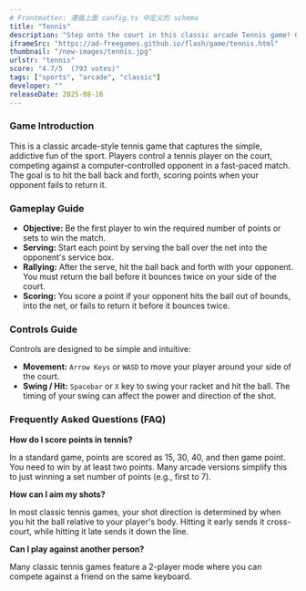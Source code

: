 ```yaml
---
# Frontmatter: 遵循上面 config.ts 中定义的 schema
title: "Tennis"
description: "Step onto the court in this classic arcade Tennis game! Grab your racket and compete against a challenging opponent. Serve, rally, and score points to win the match. It's a simple, fun, and addictive sports game for everyone."
iframeSrc: "https://ad-freegames.github.io/flash/game/tennis.html"
thumbnail: "/new-images/tennis.jpg"
urlstr: "tennis"
score: "4.7/5  (793 votes)"
tags: ["sports", "arcade", "classic"]
developer: ""
releaseDate: 2025-08-16
---
```


### Game Introduction

This is a classic arcade-style tennis game that captures the simple, addictive fun of the sport. Players control a tennis player on the court, competing against a computer-controlled opponent in a fast-paced match. The goal is to hit the ball back and forth, scoring points when your opponent fails to return it.

### Gameplay Guide

- **Objective:** Be the first player to win the required number of points or sets to win the match.
- **Serving:** Start each point by serving the ball over the net into the opponent's service box.
- **Rallying:** After the serve, hit the ball back and forth with your opponent. You must return the ball before it bounces twice on your side of the court.
- **Scoring:** You score a point if your opponent hits the ball out of bounds, into the net, or fails to return it before it bounces twice.

### Controls Guide

Controls are designed to be simple and intuitive:
- **Movement:** `Arrow Keys` or `WASD` to move your player around your side of the court.
- **Swing / Hit:** `Spacebar` or `X` key to swing your racket and hit the ball. The timing of your swing can affect the power and direction of the shot.

### Frequently Asked Questions (FAQ)

**How do I score points in tennis?**

In a standard game, points are scored as 15, 30, 40, and then game point. You need to win by at least two points. Many arcade versions simplify this to just winning a set number of points (e.g., first to 7).

**How can I aim my shots?**

In most classic tennis games, your shot direction is determined by when you hit the ball relative to your player's body. Hitting it early sends it cross-court, while hitting it late sends it down the line.

**Can I play against another person?**

Many classic tennis games feature a 2-player mode where you can compete against a friend on the same keyboard.

